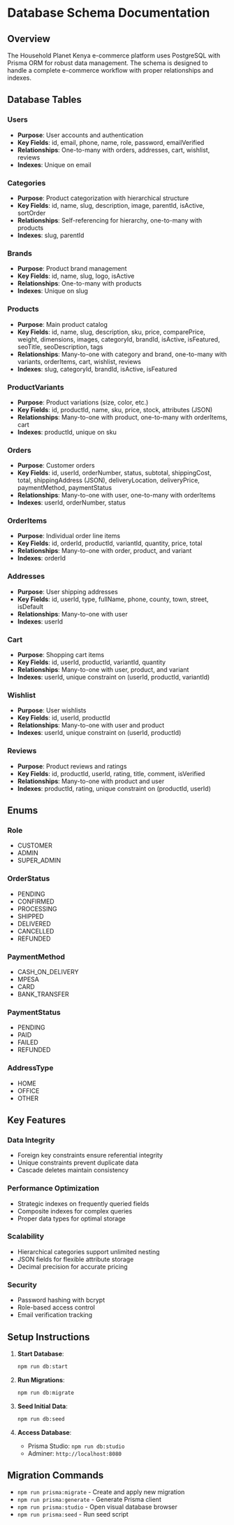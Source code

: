 # Database Schema Documentation

## Overview

The Household Planet Kenya e-commerce platform uses PostgreSQL with Prisma ORM for robust data management. The schema is designed to handle a complete e-commerce workflow with proper relationships and indexes.

## Database Tables

### Users
- **Purpose**: User accounts and authentication
- **Key Fields**: id, email, phone, name, role, password, emailVerified
- **Relationships**: One-to-many with orders, addresses, cart, wishlist, reviews
- **Indexes**: Unique on email

### Categories
- **Purpose**: Product categorization with hierarchical structure
- **Key Fields**: id, name, slug, description, image, parentId, isActive, sortOrder
- **Relationships**: Self-referencing for hierarchy, one-to-many with products
- **Indexes**: slug, parentId

### Brands
- **Purpose**: Product brand management
- **Key Fields**: id, name, slug, logo, isActive
- **Relationships**: One-to-many with products
- **Indexes**: Unique on slug

### Products
- **Purpose**: Main product catalog
- **Key Fields**: id, name, slug, description, sku, price, comparePrice, weight, dimensions, images, categoryId, brandId, isActive, isFeatured, seoTitle, seoDescription, tags
- **Relationships**: Many-to-one with category and brand, one-to-many with variants, orderItems, cart, wishlist, reviews
- **Indexes**: slug, categoryId, brandId, isActive, isFeatured

### ProductVariants
- **Purpose**: Product variations (size, color, etc.)
- **Key Fields**: id, productId, name, sku, price, stock, attributes (JSON)
- **Relationships**: Many-to-one with product, one-to-many with orderItems, cart
- **Indexes**: productId, unique on sku

### Orders
- **Purpose**: Customer orders
- **Key Fields**: id, userId, orderNumber, status, subtotal, shippingCost, total, shippingAddress (JSON), deliveryLocation, deliveryPrice, paymentMethod, paymentStatus
- **Relationships**: Many-to-one with user, one-to-many with orderItems
- **Indexes**: userId, orderNumber, status

### OrderItems
- **Purpose**: Individual order line items
- **Key Fields**: id, orderId, productId, variantId, quantity, price, total
- **Relationships**: Many-to-one with order, product, and variant
- **Indexes**: orderId

### Addresses
- **Purpose**: User shipping addresses
- **Key Fields**: id, userId, type, fullName, phone, county, town, street, isDefault
- **Relationships**: Many-to-one with user
- **Indexes**: userId

### Cart
- **Purpose**: Shopping cart items
- **Key Fields**: id, userId, productId, variantId, quantity
- **Relationships**: Many-to-one with user, product, and variant
- **Indexes**: userId, unique constraint on (userId, productId, variantId)

### Wishlist
- **Purpose**: User wishlists
- **Key Fields**: id, userId, productId
- **Relationships**: Many-to-one with user and product
- **Indexes**: userId, unique constraint on (userId, productId)

### Reviews
- **Purpose**: Product reviews and ratings
- **Key Fields**: id, productId, userId, rating, title, comment, isVerified
- **Relationships**: Many-to-one with product and user
- **Indexes**: productId, rating, unique constraint on (productId, userId)

## Enums

### Role
- CUSTOMER
- ADMIN
- SUPER_ADMIN

### OrderStatus
- PENDING
- CONFIRMED
- PROCESSING
- SHIPPED
- DELIVERED
- CANCELLED
- REFUNDED

### PaymentMethod
- CASH_ON_DELIVERY
- MPESA
- CARD
- BANK_TRANSFER

### PaymentStatus
- PENDING
- PAID
- FAILED
- REFUNDED

### AddressType
- HOME
- OFFICE
- OTHER

## Key Features

### Data Integrity
- Foreign key constraints ensure referential integrity
- Unique constraints prevent duplicate data
- Cascade deletes maintain consistency

### Performance Optimization
- Strategic indexes on frequently queried fields
- Composite indexes for complex queries
- Proper data types for optimal storage

### Scalability
- Hierarchical categories support unlimited nesting
- JSON fields for flexible attribute storage
- Decimal precision for accurate pricing

### Security
- Password hashing with bcrypt
- Role-based access control
- Email verification tracking

## Setup Instructions

1. **Start Database**:
   ```bash
   npm run db:start
   ```

2. **Run Migrations**:
   ```bash
   npm run db:migrate
   ```

3. **Seed Initial Data**:
   ```bash
   npm run db:seed
   ```

4. **Access Database**:
   - Prisma Studio: `npm run db:studio`
   - Adminer: `http://localhost:8080`

## Migration Commands

- `npm run prisma:migrate` - Create and apply new migration
- `npm run prisma:generate` - Generate Prisma client
- `npm run prisma:studio` - Open visual database browser
- `npm run prisma:seed` - Run seed script